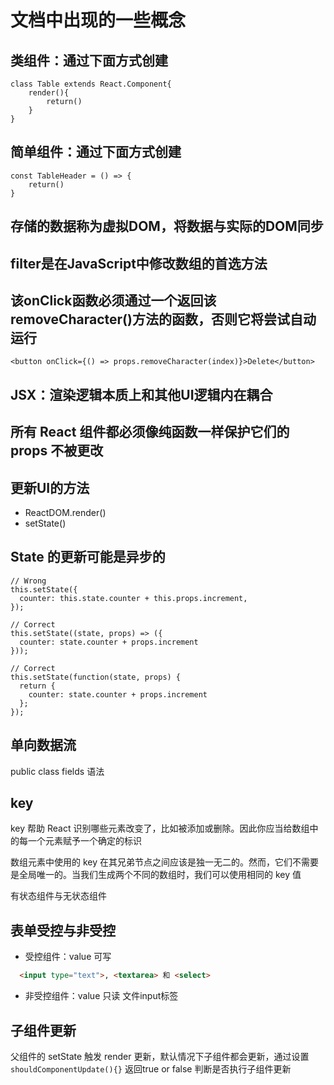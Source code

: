
# 文档中出现的一些概念

## 类组件：通过下面方式创建

```JSX
class Table extends React.Component{
    render(){
        return()
    }
}
```

## 简单组件：通过下面方式创建

```JSX
const TableHeader = () => {
    return()
}
```

## 存储的数据称为虚拟DOM，将数据与实际的DOM同步

## filter是在JavaScript中修改数组的首选方法

## 该onClick函数必须通过一个返回该removeCharacter()方法的函数，否则它将尝试自动运行

```JSX
<button onClick={() => props.removeCharacter(index)}>Delete</button>
```

## JSX：渲染逻辑本质上和其他UI逻辑内在耦合

## 所有 React 组件都必须像纯函数一样保护它们的 props 不被更改

## 更新UI的方法

* ReactDOM.render()
* setState()

## State 的更新可能是异步的

```JSX
// Wrong
this.setState({
  counter: this.state.counter + this.props.increment,
});

// Correct
this.setState((state, props) => ({
  counter: state.counter + props.increment
}));

// Correct
this.setState(function(state, props) {
  return {
    counter: state.counter + props.increment
  };
});
```

## 单向数据流

 public class fields 语法

## key

key 帮助 React 识别哪些元素改变了，比如被添加或删除。因此你应当给数组中的每一个元素赋予一个确定的标识

数组元素中使用的 key 在其兄弟节点之间应该是独一无二的。然而，它们不需要是全局唯一的。当我们生成两个不同的数组时，我们可以使用相同的 key 值

有状态组件与无状态组件

## 表单受控与非受控

* 受控组件：value 可写

```HTML
  <input type="text">, <textarea> 和 <select>
```

* 非受控组件：value 只读 文件input标签

## 子组件更新

父组件的 setState 触发 render 更新，默认情况下子组件都会更新，通过设置`shouldComponentUpdate(){}` 返回true or false 判断是否执行子组件更新
